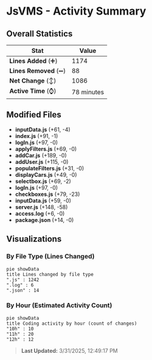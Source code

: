 # JsVMS - Activity Summary 

## Overall Statistics

| Stat                   | Value                                                             |
| ---------------------- | ----------------------------------------------------------------- |
| **Lines Added** (➕)   | 1174                                          |
| **Lines Removed** (➖) | 88                                        |
| **Net Change** (↕)    | 1086                |
| **Active Time** (⌚)   | 78 minutes |


## Modified Files
- **inputData.js** (+61, -4)
- **index.js** (+91, -1)
- **logIn.js** (+97, -0)
- **applyFilters.js** (+69, -0)
- **addCar.js** (+189, -0)
- **addUser.js** (+115, -0)
- **populateFilters.js** (+31, -0)
- **displayCars.js** (+49, -0)
- **selectbox.js** (+69, -2)
- **logIn.js** (+97, -0)
- **checkboxes.js** (+79, -23)
- **inputData.js** (+59, -0)
- **server.js** (+148, -58)
- **access.log** (+6, -0)
- **package.json** (+14, -0)

## Visualizations

### By File Type (Lines Changed)

```mermaid
pie showData
title Lines changed by file type
".js" : 1242
".log" : 6
".json" : 14
```

### By Hour (Estimated Activity Count)

```mermaid
pie showData
title Coding activity by hour (count of changes)
"10h" : 10
"11h" : 20
"12h" : 12
```


> **Last Updated:** 3/31/2025, 12:49:17 PM